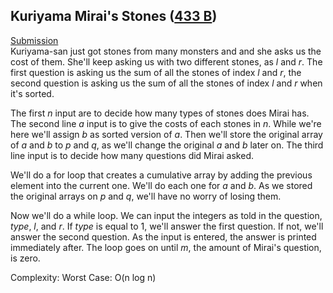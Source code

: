 ## Kuriyama Mirai's Stones ([433 B](http://codeforces.com/contest/433/problem/B))  
[Submission](http://codeforces.com/contest/433/submission/45176002)  
Kuriyama-san just got stones from many monsters and and she asks us the cost of them. She'll keep asking us with two different stones, as *l* and *r*. The first question is asking us the sum of all the stones of index *l* and *r*, the second question is asking us the sum of all the stones of index *l* and *r* when it's sorted.

The first *n* input are to decide how many types of stones does Mirai has. The second line *a* input is to give the costs of each stones in *n*. While we're here we'll assign *b* as sorted version of *a*. Then we'll store the original array of *a* and *b* to *p* and *q*, as we'll change the original *a* and *b* later on. The third line input is to decide how many questions did Mirai asked.

We'll do a for loop that creates a cumulative array by adding the previous element into the current one. We'll do each one for *a* and *b*. As we stored the original arrays on *p* and *q*, we'll have no worry of losing them.

Now we'll do a while loop. We can input the integers as told in the question, *type*, *l*, and *r*. If *type* is equal to 1, we'll answer the first question. If not, we'll answer the second question. As the input is entered, the answer is printed immediately after. The loop goes on until *m*, the amount of Mirai's question, is zero.

Complexity: Worst Case: O(n log n)
